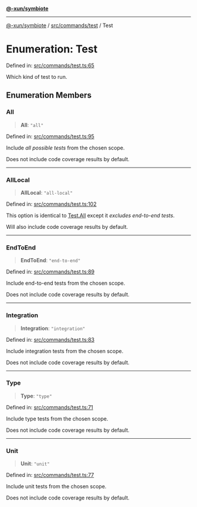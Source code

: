 [**@-xun/symbiote**](../../../../README.md)

***

[@-xun/symbiote](../../../../README.md) / [src/commands/test](../README.md) / Test

# Enumeration: Test

Defined in: [src/commands/test.ts:65](https://github.com/Xunnamius/symbiote/blob/4231719a4050b5b3956e3e19d12d8c469fd0bd37/src/commands/test.ts#L65)

Which kind of test to run.

## Enumeration Members

### All

> **All**: `"all"`

Defined in: [src/commands/test.ts:95](https://github.com/Xunnamius/symbiote/blob/4231719a4050b5b3956e3e19d12d8c469fd0bd37/src/commands/test.ts#L95)

Include _all possible tests_ from the chosen scope.

Does not include code coverage results by default.

***

### AllLocal

> **AllLocal**: `"all-local"`

Defined in: [src/commands/test.ts:102](https://github.com/Xunnamius/symbiote/blob/4231719a4050b5b3956e3e19d12d8c469fd0bd37/src/commands/test.ts#L102)

This option is identical to [Test.All](Test.md#all) except it _excludes end-to-end
tests_.

Will also include code coverage results by default.

***

### EndToEnd

> **EndToEnd**: `"end-to-end"`

Defined in: [src/commands/test.ts:89](https://github.com/Xunnamius/symbiote/blob/4231719a4050b5b3956e3e19d12d8c469fd0bd37/src/commands/test.ts#L89)

Include end-to-end tests from the chosen scope.

Does not include code coverage results by default.

***

### Integration

> **Integration**: `"integration"`

Defined in: [src/commands/test.ts:83](https://github.com/Xunnamius/symbiote/blob/4231719a4050b5b3956e3e19d12d8c469fd0bd37/src/commands/test.ts#L83)

Include integration tests from the chosen scope.

Does not include code coverage results by default.

***

### Type

> **Type**: `"type"`

Defined in: [src/commands/test.ts:71](https://github.com/Xunnamius/symbiote/blob/4231719a4050b5b3956e3e19d12d8c469fd0bd37/src/commands/test.ts#L71)

Include type tests from the chosen scope.

Does not include code coverage results by default.

***

### Unit

> **Unit**: `"unit"`

Defined in: [src/commands/test.ts:77](https://github.com/Xunnamius/symbiote/blob/4231719a4050b5b3956e3e19d12d8c469fd0bd37/src/commands/test.ts#L77)

Include unit tests from the chosen scope.

Does not include code coverage results by default.
